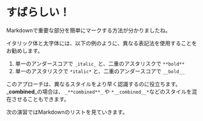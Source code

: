 # すばらしい！

Markdownで重要な部分を簡単にマークする方法が分かりましたね。

イタリック体と太字体には、以下の例のように、異なる表記法を使用することをお勧めします。

1. 単一のアンダースコアで `_italic_` と、二重のアスタリスクで `**bold**`
2. 単一のアスタリスクで `*italic*` と、二重のアンダースコアで `__bold__`

このアプローチは、異なるスタイルをより早く認識するのに役立ちます。_**combined**_の場合は、  `_**combined**_` や `*__combined__*`などのスタイルを混在させることもできます。

次の演習ではMarkdownのリストを見ていきます。
